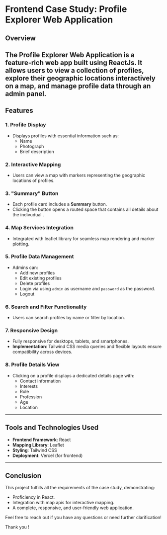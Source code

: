 # Frontend Case Study: Profile Explorer Web Application

## Overview
The **Profile Explorer Web Application** is a feature-rich web app built using ReactJs. It allows users to view a collection of profiles, explore their geographic locations interactively on a map, and manage profile data through an admin panel.
---

## Features

### 1. **Profile Display**
- Displays profiles with essential information such as:
  - Name
  - Photograph
  - Brief description

### 2. **Interactive Mapping**
- Users can view a map with markers representing the geographic locations of profiles.

### 3. **"Summary" Button**
- Each profile card includes a **Summary** button.
- Clicking the button opens a routed space that contains all details about the indivudual .

### 4. **Map Services Integration**
- Integrated with leaflet library for seamless map rendering and marker plotting.

### 5. **Profile Data Management**
- Admins can:
  - Add new profiles
  - Edit existing profiles
  - Delete profiles
  - Login via using `admin` as username and `password` as the password.
  - Logout
 
### 6. **Search and Filter Functionality**
- Users can search profiles by name or filter by location.

### 7. **Responsive Design**
- Fully responsive for desktops, tablets, and smartphones.
- **Implementation**: Tailwind CSS media queries and flexible layouts ensure compatibility across devices.

### 8. **Profile Details View**
- Clicking on a profile displays a dedicated details page with:
  - Contact information
  - Interests
  - Role
  - Profession
  - Age
  - Location

---

## Tools and Technologies Used
- **Frontend Framework**: React
- **Mapping Library**: Leaflet
- **Styling**: Tailwind CSS
- **Deployment**: Vercel (for frontend)

---

## Conclusion
This project fulfills all the requirements of the case study, demonstrating:
- Proficiency in React.
- Integration with map apis for interactive mapping.
- A complete, responsive, and user-friendly web application.

Feel free to reach out if you have any questions or need further clarification!

Thank you !
